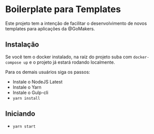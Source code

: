 # Boilerplate para Templates

Este projeto tem a intenção de facilitar o desenvolvimento de novos templates para aplicações da @GoMakers.

## Instalação

Se você tem o docker instalado, na raíz do projeto suba com `docker-compose up` e o projeto já estará rodando localmente.

Para os demais usuários siga os passos:

- Instale o NodeJS Latest
- Instale o Yarn
- Instale o Gulp-cli
- `yarn install`

## Iniciando

- `yarn start`
